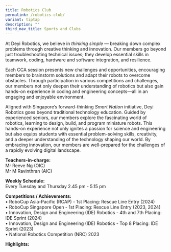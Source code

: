 ```yaml
---
title: Robotics Club
permalink: /robotics-club/
variant: tiptap
description: ""
third_nav_title: Sports and Clubs
---
```

<p>At Deyi Robotics, we believe in <em>thinking simple </em>— breaking down
complex problems through creative thinking and innovation. Our members
go beyond just troubleshooting technical issues; they develop essential
skills in teamwork, coding, hardware and software integration, and resilience.</p>
<p>Each CCA session presents new challenges and opportunities, encouraging
members to brainstorm solutions and adapt their robots to overcome obstacles.
Through participation in various competitions and challenges, our members
not only deepen their understanding of robotics but also gain hands-on
experience in coding and engineering concepts—all in an engaging and enjoyable
environment.</p>
<p>Aligned with Singapore’s forward-thinking <em>Smart Nation</em> initiative,
Deyi Robotics goes beyond traditional technology education. Guided by experienced
seniors, our members explore the fascinating world of robotics, learning
to design, build, and program miniature robots. This hands-on experience
not only ignites a passion for science and engineering but also equips
students with essential problem-solving skills, creativity, and a deeper
understanding of the technology shaping our world. By embracing innovation,
our members are well-prepared for the challenges of a rapidly evolving
digital landscape.</p>
<p></p>
<p><strong>Teachers-in-charge:</strong>
<br>Mr Reeve Ng (OIC)
<br>Mr M Ravinthran (AIC)</p>
<p><strong>Weekly Schedule:<br></strong>Every Tuesday and Thursday 2.45 pm
- 5.15 pm</p>
<p></p>
<p><strong>Competitions / Achievements:</strong>
<br>• RoboCup Asia-Pacific (RCAP) - 1st Placing: Rescue Line Entry (2024)
<br>• RoboCup Singapore Open - 1st Placing: Rescue Line Entry (2023, 2024)
<br>• Innovation, Design and Engineering (IDE) Robotics - 4th and 7th Placing:
IDE Sprint (2024)
<br>• Innovation, Design and Engineering (IDE) Robotics - Top 8 Placing: IDE
Sprint (2023)
<br>• National Robotics Competition (NRC) 2023</p>
<p></p>
<p><strong>Highlights:</strong>
</p>
<p></p>
<p></p>